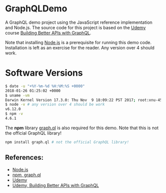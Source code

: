 # GraphQLDemo

A GraphQL demo project using the JavaScript reference implementation and Node.js.
The source code for this project is based on the [Udemy][udemy]
course [Building Better APIs with GraphQL][udemy-graphql].

Note that installing [Node.js][nodejs] is a prerequisite for running this demo code.
Installation is left as an exercise for the reader.
Any version over 4 should work.

# Software Versions

```sh
$ date -u "+%Y-%m-%d %H:%M:%S +0000"
2018-01-26 01:25:02 +0000
$ uname -vm
Darwin Kernel Version 17.3.0: Thu Nov  9 18:09:22 PST 2017; root:xnu-4570.31.3~1/RELEASE_X86_64 x86_64
$ node -v # any version over 4 should be work
v6.12.0
$ npm -v
4.6.1
```

The **npm** library [graph.ql][npm-graphql] is also required for this demo.
Note that this is not the official GraphQL library!

```sh
npm install graph.ql # not the official GraphQL library!
```

## References:

- [Node.js][nodejs]
- [npm, graph.ql][npm-graphql]
- [Udemy][udemy]
- [Udemy, Building Better APIs with GraphQL][udemy-graphql]

[nodejs]: https://nodejs.org/
[npm-graphql]: https://www.npmjs.com/package/graph.ql
[udemy]: https://www.udemy.com
[udemy-graphql]: https://www.udemy.com/building-better-apis-with-graphql/


